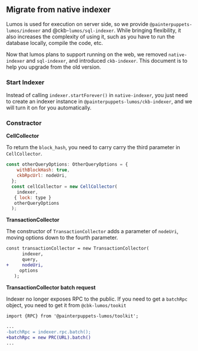 ## Migrate from native indexer

Lumos is used for execution on server side, so we provide `@painterpuppets-lumos/indexer` and @ckb-`lumos/sql-indexer`. While bringing flexibility, it also increases the complexity of using it, such as you have to run the database locally, compile the code, etc.

Now that lumos plans to support running on the web, we removed `native-indexer` and `sql-indexer`, and introduced `ckb-indexer`. This document is to help you upgrade from the old version.

### **Start Indexer**

Instead of calling `indexer.startForever()` in `native-indexer`, you just need to create an indexer instance in `@painterpuppets-lumos/ckb-indexer`, and we will turn it on for you automatically.

### Constractor

**CellCollector**

To return the `block_hash`, you need to carry carry the third parameter in `CellCollector`.

```jsx
const otherQueryOptions: OtherQueryOptions = {
    withBlockHash: true,
    ckbRpcUrl: nodeUri,
  };
  const cellCollector = new CellCollector(
    indexer,
   { lock: type }
   otherQueryOptions
  );
```

**TransactionCollector**

The constructor of `TransactionCollector` adds a parameter of `nodeUri`, moving options down to the fourth parameter.

```diff
const transactionCollector = new TransactionCollector(
      indexer,
      query,
+     nodeUri,
     options
   );
```

**TransactionCollector batch request**

Indexer no longer exposes RPC to the public. If you need to get a `batchRpc` object, you need to get it from `@cbk-lumos/tookit`

```diff
import {RPC} from '@painterpuppets-lumos/toolkit';

...
-batchRpc = indexer.rpc.batch();
+batchRpc = new PRC(URL).batch()
...
```

